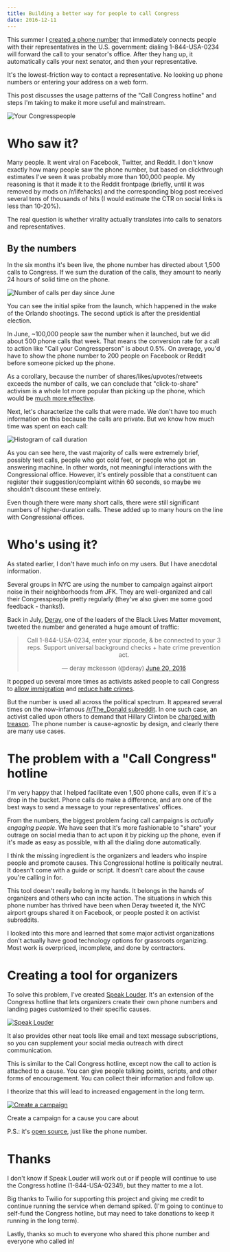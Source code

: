 ```yaml
---
title: Building a better way for people to call Congress
date: 2016-12-11
---
```


This summer I [created a phone number](http://www.ianww.com/blog/2016/06/15/call-your-congressperson-with-one-phone-number-1-844-usa-4522/) that immediately connects people with their representatives in the U.S. government: dialing 1-844-USA-0234 will forward the call to your senator's office.  After they hang up, it automatically calls your next senator, and then your representative.

It's the lowest-friction way to contact a representative.  No looking up phone numbers or entering your address on a web form.

This post discusses the usage patterns of the "Call Congress hotline" and steps I'm taking to make it more useful and mainstream.

![Your Congresspeople](https://i.imgur.com/dphNzBJ.jpg)

# Who saw it?

Many people.  It went viral on Facebook, Twitter, and Reddit.  I don't know exactly how many people saw the phone number, but based on clickthrough estimates I've seen it was probably more than 100,000 people.  My reasoning is that it made it to the Reddit frontpage (briefly, until it was removed by mods on /r/lifehacks) and the corresponding blog post received several tens of thousands of hits (I would estimate the CTR on social links is less than 10-20%).

The real question is whether virality actually translates into calls to senators and representatives.

## By the numbers

In the six months it's been live, the phone number has directed about 1,500 calls to Congress.  If we sum the duration of the calls, they amount to nearly 24 hours of solid time on the phone.

![Number of calls per day since June](http://i.imgur.com/8KiQH16.png)

You can see the initial spike from the launch, which happened in the wake of the Orlando shootings.  The second uptick is after the presidential election.

In June, ~100,000 people saw the number when it launched, but we did about 500 phone calls that week.  That means the conversion rate for a call to action like "Call your Congressperson" is about 0.5%.  On average, you'd have to show the phone number to 200 people on Facebook or Reddit before someone picked up the phone.

As a corollary, because the number of shares/likes/upvotes/retweets exceeds the number of calls, we can conclude that "click-to-share" activism is a whole lot more popular than picking up the phone, which would be [much more effective](http://www.attn.com/stories/12768/former-congressional-staffer-explains-how-to-make-congressman-listen).

Next, let's characterize the calls that were made.  We don't have too much information on this because the calls are private.  But we know how much time was spent on each call:

![Histogram of call duration](http://i.imgur.com/2aDRJc9.png)

As you can see here, the vast majority of calls were extremely brief, possibly test calls, people who got cold feet, or people who got an answering machine.  In other words, not meaningful interactions with the Congressional office.  However, it's entirely possible that a constituent can register their suggestion/complaint within 60 seconds, so maybe we shouldn't discount these entirely.

Even though there were many short calls, there were still significant numbers of higher-duration calls.  These added up to many hours on the line with Congressional offices.

# Who's using it?

As stated earlier, I don't have much info on my users.  But I have anecdotal information.

Several groups in NYC are using the number to campaign against airport noise in their neighborhoods from JFK.  They are well-organized and call their Congresspeople pretty regularly (they've also given me some good feedback - thanks!).

Back in July, [Deray](https://twitter.com/deray/status/744889843985973248), one of the leaders of the Black Lives Matter movement, tweeted the number and generated a huge amount of traffic:

<center>
<blockquote class="twitter-tweet" data-lang="en"><p lang="en" dir="ltr">Call 1-844-USA-0234, enter your zipcode, &amp; be connected to your 3 reps. Support universal background checks + hate crime prevention act.</p>&mdash; deray mckesson (@deray) <a href="https://twitter.com/deray/status/744889843985973248">June 20, 2016</a></blockquote>
<script async src="//platform.twitter.com/widgets.js" charset="utf-8"></script>
</center>

It popped up several more times as activists asked people to call Congress to [allow immigration](https://twitter.com/iamhr213/status/764690244671123457) and [reduce hate crimes](https://twitter.com/stevekazee/status/745006758729388033).

But the number is used all across the political spectrum.  It appeared several times on the now-infamous [/r/The_Donald subreddit](https://www.reddit.com/r/The_Donald/).  In one such case, an activist called upon others to demand that Hillary Clinton be [charged with treason](https://www.reddit.com/r/The_Donald/comments/4vo2q3/demand_hillarys_arrest_for_treason_toll_free/).  The phone number is cause-agnostic by design, and clearly there are many use cases.

# The problem with a "Call Congress" hotline

I'm very happy that I helped facilitate even 1,500 phone calls, even if it's a drop in the bucket.  Phone calls do make a difference, and are one of the best ways to send a message to your representatives' offices.

From the numbers, the biggest problem facing call campaigns is *actually engaging people*.  We have seen that it's more fashionable to "share" your outrage on social media than to act upon it by picking up the phone, even if it's made as easy as possible, with all the dialing done automatically.

I think the missing ingredient is the organizers and leaders who inspire people and promote causes.  This Congressional hotline is politically neutral.  It doesn't come with a guide or script.  It doesn't care about the cause you're calling in for.

This tool doesn't really belong in my hands.  It belongs in the hands of organizers and others who can incite action.  The situations in which this phone number has thrived have been when Deray tweeted it, the NYC airport groups shared it on Facebook, or people posted it on activist subreddits.

I looked into this more and learned that some major activist organizations don't actually have good technology options for grassroots organizing.  Most work is overpriced, incomplete, and done by contractors.

# Creating a tool for organizers

To solve this problem, I've created [Speak Louder](http://www.speaklouder.org/).  It's  an extension of the Congress hotline that lets organizers create their own phone numbers and landing pages customized to their specific causes.

[![Speak Louder](https://i.imgur.com/2fcKHpz.jpg)](http://speaklouder.org/)

It also provides other neat tools like email and text message subscriptions, so you can supplement your social media outreach with direct communication.

This is similar to the Call Congress hotline, except now the call to action is attached to a cause.  You can give people talking points, scripts, and other forms of encouragement.  You can collect their information and follow up.

I theorize that this will lead to increased engagement in the long term.

[![Create a campaign](https://i.imgur.com/5CKBmIA.png)](http://speaklouder.org/)
<div class="caption">Create a campaign for a cause you care about</div>

P.S.: it's [open source](http://github.com/typpo/speaklouder), just like the phone number.

# Thanks

I don't know if Speak Louder will work out or if people will continue to use the Congress hotline (1-844-USA-0234!), but they matter to me a lot.

Big thanks to Twilio for supporting this project and giving me credit to continue running the service when demand spiked.  (I'm going to continue to self-fund the Congress hotline, but may need to take donations to keep it running in the long term).

Lastly, thanks so much to everyone who shared this phone number and everyone who called in!
